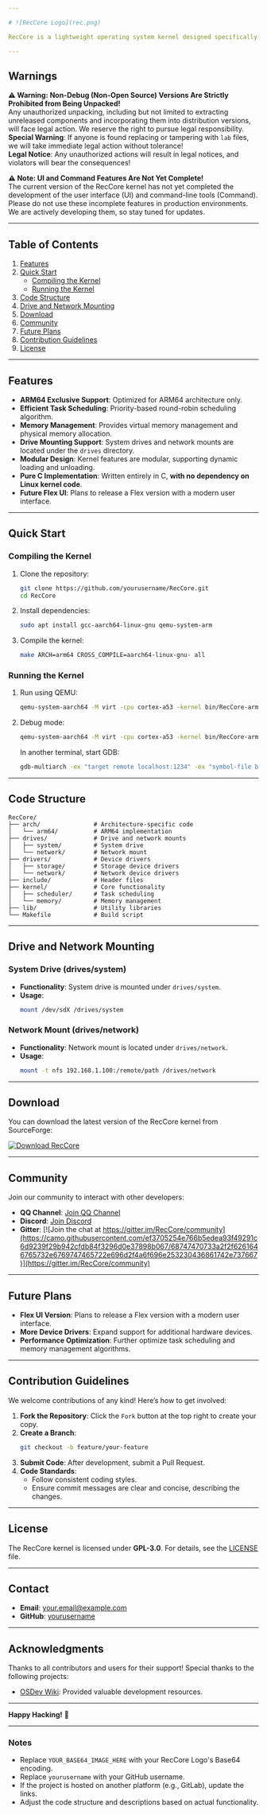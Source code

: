 ```yaml
---

# ![RecCore Logo](rec.png)

RecCore is a lightweight operating system kernel designed specifically for ARM64 architecture, written entirely in C. It focuses on efficient task scheduling, memory management, and device driver support. This kernel system supports only ARM64 architecture; 32-bit systems are not supported. System drives and network mounts are located under the `drives` directory. Future plans include a Flex version with a modern user interface (UI).

---
```


## **Warnings**
**⚠️ Warning: Non-Debug (Non-Open Source) Versions Are Strictly Prohibited from Being Unpacked!**  
Any unauthorized unpacking, including but not limited to extracting unreleased components and incorporating them into distribution versions, will face legal action. We reserve the right to pursue legal responsibility.  
**Special Warning**: If anyone is found replacing or tampering with `lab` files, we will take immediate legal action without tolerance!  
**Legal Notice**: Any unauthorized actions will result in legal notices, and violators will bear the consequences!

**⚠️ Note: UI and Command Features Are Not Yet Complete!**  
The current version of the RecCore kernel has not yet completed the development of the user interface (UI) and command-line tools (Command). Please do not use these incomplete features in production environments. We are actively developing them, so stay tuned for updates.

---

## **Table of Contents**
1. [Features](#features)
2. [Quick Start](#quick-start)
   - [Compiling the Kernel](#compiling-the-kernel)
   - [Running the Kernel](#running-the-kernel)
3. [Code Structure](#code-structure)
4. [Drive and Network Mounting](#drive-and-network-mounting)
5. [Download](#download)
6. [Community](#community)
7. [Future Plans](#future-plans)
8. [Contribution Guidelines](#contribution-guidelines)
9. [License](#license)

---

## **Features**
- **ARM64 Exclusive Support**: Optimized for ARM64 architecture only.
- **Efficient Task Scheduling**: Priority-based round-robin scheduling algorithm.
- **Memory Management**: Provides virtual memory management and physical memory allocation.
- **Drive Mounting Support**: System drives and network mounts are located under the `drives` directory.
- **Modular Design**: Kernel features are modular, supporting dynamic loading and unloading.
- **Pure C Implementation**: Written entirely in C, **with no dependency on Linux kernel code**.
- **Future Flex UI**: Plans to release a Flex version with a modern user interface.

---

## **Quick Start**

### **Compiling the Kernel**
1. Clone the repository:
   ```bash
   git clone https://github.com/yourusername/RecCore.git
   cd RecCore
   ```
2. Install dependencies:
   ```bash
   sudo apt install gcc-aarch64-linux-gnu qemu-system-arm
   ```
3. Compile the kernel:
   ```bash
   make ARCH=arm64 CROSS_COMPILE=aarch64-linux-gnu- all
   ```

### **Running the Kernel**
1. Run using QEMU:
   ```bash
   qemu-system-aarch64 -M virt -cpu cortex-a53 -kernel bin/RecCore-arm64.bin
   ```
2. Debug mode:
   ```bash
   qemu-system-aarch64 -M virt -cpu cortex-a53 -kernel bin/RecCore-arm64.bin -s -S
   ```
   In another terminal, start GDB:
   ```bash
   gdb-multiarch -ex "target remote localhost:1234" -ex "symbol-file bin/RecCore-arm64.bin"
   ```

---

## **Code Structure**
```
RecCore/
├── arch/               # Architecture-specific code
│   └── arm64/          # ARM64 implementation
├── drives/             # Drive and network mounts
│   ├── system/         # System drive
│   └── network/        # Network mount
├── drivers/            # Device drivers
│   ├── storage/        # Storage device drivers
│   └── network/        # Network device drivers
├── include/            # Header files
├── kernel/             # Core functionality
│   ├── scheduler/      # Task scheduling
│   └── memory/         # Memory management
├── lib/                # Utility libraries
└── Makefile            # Build script
```

---

## **Drive and Network Mounting**

### **System Drive (drives/system)**
- **Functionality**: System drive is mounted under `drives/system`.
- **Usage**:
  ```bash
  mount /dev/sdX /drives/system
  ```

### **Network Mount (drives/network)**
- **Functionality**: Network mount is located under `drives/network`.
- **Usage**:
  ```bash
  mount -t nfs 192.168.1.100:/remote/path /drives/network
  ```

---

## **Download**
You can download the latest version of the RecCore kernel from SourceForge:

[![Download RecCore](https://camo.githubusercontent.com/16389ff70a277784214098c9d1c2dce20f404183457e3bda6a4e69e9dbce8adb/68747470733a2f2f612e6673646e2e636f6d2f636f6e2f6170702f73662d646f776e6c6f61642d627574746f6e)](https://sourceforge.net/projects/reccore/)

---

## **Community**
Join our community to interact with other developers:

- **QQ Channel**: [Join QQ Channel](#)
- **Discord**: [Join Discord](#)
- **Gitter**: [![Join the chat at https://gitter.im/RecCore/community](https://camo.githubusercontent.com/ef3705254e766b5edea93f49291c6d9239f29b942cfdb84f3296d0e37898b067/68747470733a2f2f6261646765732e6769747465722e696d2f4a6f696e253230436861742e737667)](https://gitter.im/RecCore/community)

---

## **Future Plans**
- **Flex UI Version**: Plans to release a Flex version with a modern user interface.
- **More Device Drivers**: Expand support for additional hardware devices.
- **Performance Optimization**: Further optimize task scheduling and memory management algorithms.

---

## **Contribution Guidelines**
We welcome contributions of any kind! Here’s how to get involved:
1. **Fork the Repository**: Click the `Fork` button at the top right to create your copy.
2. **Create a Branch**:
   ```bash
   git checkout -b feature/your-feature
   ```
3. **Submit Code**: After development, submit a Pull Request.
4. **Code Standards**:
   - Follow consistent coding styles.
   - Ensure commit messages are clear and concise, describing the changes.

---

## **License**
The RecCore kernel is licensed under **GPL-3.0**. For details, see the [LICENSE](LICENSE) file.

---

## **Contact**
- **Email**: your.email@example.com
- **GitHub**: [yourusername](https://github.com/yourusername)

---

## **Acknowledgments**
Thanks to all contributors and users for their support! Special thanks to the following projects:
- [OSDev Wiki](https://wiki.osdev.org/): Provided valuable development resources.

---

**Happy Hacking!** 🚀

---

### **Notes**
- Replace `YOUR_BASE64_IMAGE_HERE` with your RecCore Logo's Base64 encoding.
- Replace `yourusername` with your GitHub username.
- If the project is hosted on another platform (e.g., GitLab), update the links.
- Adjust the code structure and descriptions based on actual functionality.
